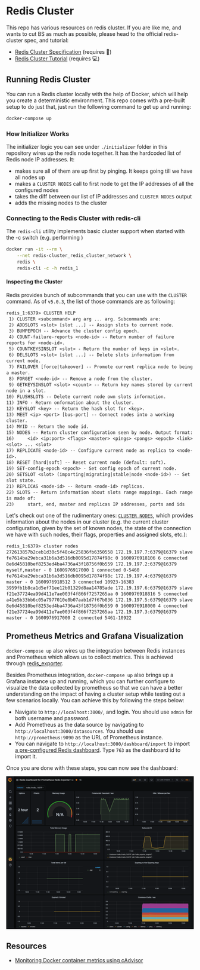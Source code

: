 # Redis Cluster

This repo has various resources on redis cluster. If you are like me, and wants to cut BS as much as possible, please head to the official redis-cluster spec, and tutorial:

 - [Redis Cluster Specification](https://redis.io/topics/cluster-spec) (requires 🍷)
 - [Redis Cluster Tutorial](https://redis.io/topics/cluster-tutorial) (requires 💻)

## Running Redis Cluster

You can run a Redis cluster locally with the help of Docker, which will help you create a deterministic environment. This repo comes with a pre-built setup to do just that, just run the following command to get up and running:

```bash
docker-compose up
```

### How Initializer Works

The initializer logic you can see under `./initializer` folder in this repository wires up the redis node together. It has the hardcoded list of
Redis node IP addresses. It:

 - makes sure all of them are up first by pinging. It keeps going till we have all nodes up
 - makes a `CLUSTER NODES` call to first node to get the IP addresses of all the configured nodes
 - takes the diff between our list of IP addresses and `CLUSTER NODES` output
 - adds the missing nodes to the cluster

### Connecting to the Redis Cluster with redis-cli

The `redis-cli` utility implements basic cluster support when started with the -c switch (e.g. performing )

```bash
docker run -it --rm \
    --net redis-cluster_redis_cluster_network \
    redis \
    redis-cli -c -h redis_1
```

#### Inspecting the Cluster

Redis provides bunch of subcommands that you can use with the `CLUSTER` command. As of `v5.0.3`, the list of those commands are as following:

```
redis_1:6379> CLUSTER HELP
 1) CLUSTER <subcommand> arg arg ... arg. Subcommands are:
 2) ADDSLOTS <slot> [slot ...] -- Assign slots to current node.
 3) BUMPEPOCH -- Advance the cluster config epoch.
 4) COUNT-failure-reports <node-id> -- Return number of failure reports for <node-id>.
 5) COUNTKEYSINSLOT <slot> - Return the number of keys in <slot>.
 6) DELSLOTS <slot> [slot ...] -- Delete slots information from current node.
 7) FAILOVER [force|takeover] -- Promote current replica node to being a master.
 8) FORGET <node-id> -- Remove a node from the cluster.
 9) GETKEYSINSLOT <slot> <count> -- Return key names stored by current node in a slot.
10) FLUSHSLOTS -- Delete current node own slots information.
11) INFO - Return onformation about the cluster.
12) KEYSLOT <key> -- Return the hash slot for <key>.
13) MEET <ip> <port> [bus-port] -- Connect nodes into a working cluster.
14) MYID -- Return the node id.
15) NODES -- Return cluster configuration seen by node. Output format:
16)     <id> <ip:port> <flags> <master> <pings> <pongs> <epoch> <link> <slot> ... <slot>
17) REPLICATE <node-id> -- Configure current node as replica to <node-id>.
18) RESET [hard|soft] -- Reset current node (default: soft).
19) SET-config-epoch <epoch> - Set config epoch of current node.
20) SETSLOT <slot> (importing|migrating|stable|node <node-id>) -- Set slot state.
21) REPLICAS <node-id> -- Return <node-id> replicas.
22) SLOTS -- Return information about slots range mappings. Each range is made of:
23)     start, end, master and replicas IP addresses, ports and ids
```

Let's check out one of the rudimentary ones: [`CLUSTER NODES`](https://redis.io/commands/cluster-nodes), which provides information about the nodes in our cluster (e.g. the current cluster configuration, given by the set of known nodes, the state of the connection we have with such nodes, their flags, properties and assigned slots, etc.):

```
redis_1:6379> cluster nodes
272613857b2ceb1d30c5f48c4c25836fb6350558 172.19.197.7:6379@16379 slave fe7614ba29ebca31b6a3d516db0095d17874f98c 0 1600976918106 6 connected
8e6d45810bef8253ed4ba4736a43f18756f0b559 172.19.197.2:6379@16379 myself,master - 0 1600976917000 1 connected 0-5460
fe7614ba29ebca31b6a3d516db0095d17874f98c 172.19.197.4:6379@16379 master - 0 1600976918512 3 connected 10923-16383
3959fb1b8ca1d5ef71ee12b01329d8aa14785ade 172.19.197.6:6379@16379 slave f21e37724ea99d411e7ae003f4f866f7257265aa 0 1600976918816 5 connected
a41e5b33bb6c05a7977010e8b07aab1d7f67b836 172.19.197.5:6379@16379 slave 8e6d45810bef8253ed4ba4736a43f18756f0b559 0 1600976918000 4 connected
f21e37724ea99d411e7ae003f4f866f7257265aa 172.19.197.3:6379@16379 master - 0 1600976917000 2 connected 5461-10922
```

## Prometheus Metrics and Grafana Visualization

`docker-compose up` also wires up the integration between Redis instances and Prometheus which allows us to collect metrics. This is achieved through [redis_exporter](https://github.com/oliver006/redis_exporter).

Besides Prometheus integration, `docker-compose up` also brings up a Grafana instance up and running, which you can further configure to visualize the data collected by prometheus so that we can have a better understanding on the impact of having a cluster setup while testing out a few scenarios locally. You can achieve this by following the steps below:

 - Navigate to `http://localhost:3000/`, and login. You should use `admin` for both username and password.
 - Add Prometheus as the data source by navigating to `http://localhost:3000/datasources`. You should use `http://prometheus:9090` as the URL of Prometheus instance.
 - You can navigate to `http://localhost:3000/dashboard/import` to import [a pre-configured Redis dashboard](https://grafana.com/grafana/dashboards/763). Type `763` as the dashboard id to import it.


Once you are done with these steps, you can now see the dashboard:

![](./.images/screencapture-localhost-3000-d-NrFM77KMz-redis-dashboard-for-prometheus-redis-exporter-1-x-2020-09-25-13_11_45.png)


## Resources

 - [Monitoring Docker container metrics using cAdvisor](https://prometheus.io/docs/guides/cadvisor/)
